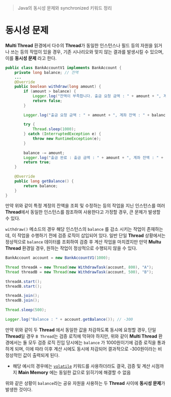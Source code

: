 > Java의 동시성 문제와 synchronized 키워드 정리

# 동시성 문제
**Multi Thread** 환경에서 다수의 **Thread**가 동일한 인스턴스나 필드 등의 자원을 읽거나 쓰는 등의 작업이 있을 경우, 기존 시나리오와 맞지 않는 결과를 발생시킬 수 있으며, 이를 **동시성 문제** 라고 한다.

```java
public class BankAccountV1 implements BankAccount {  
    private long balance; // 잔액
	...
    @Override  
    public boolean withdraw(long amount) {  
        if (amount > balance) {  
            Logger.log("잔액이 부족합니다. 출금 요청 금액 : " + amount + ", 계좌 잔액 : " + balance);  
            return false;  
        }  
  
        Logger.log("출금 요청 금액 : " + amount + ", 계좌 잔액 : " + balance);  
  
        try {  
            Thread.sleep(1000);  
        } catch (InterruptedException e) {  
            throw new RuntimeException(e);  
        }  
  
        balance -= amount;  
        Logger.log("출금 완료 : 출금 금액 : " + amount + ", 계좌 잔액 : " + balance);  
        return true;  
    }  
  
    @Override  
    public long getBalance() {  
        return balance;  
    }  
}
```

만약 위와 같이 특정 계정의 잔액을 조회 및 수정하는 등의 작업을 지닌 인스턴스를 여러 **Thread**에서 동일한 인스턴스를 참조하여 사용한다고 가정할 경우, 큰 문제가 발생할 수 있다.

`withdraw()` 메소드의 경우 해당 인스턴스의 `balance` 를 감소 시키는 작업이 존재하는데, 이 작업을 수행하기 전에 검증 로직이 삽입되어 있다. 일반 단일 **Thread** 상황에서는 정상적으로 `balance` 데이터를 조회하여 검증 후 계산 작업을 마치겠지만 만약 **Multu Thread** 환경일 경우, 원하는 작업이 정상적으로 수행되지 않을 수 있다.


```java
BankAccount account = new BankAccountV1(1000);  
  
Thread threadA = new Thread(new WithdrawTask(account, 800), "A");  
Thread threadB = new Thread(new WithdrawTask(account, 500), "B");  
  
threadA.start();  
threadB.start();  
  
threadA.join();  
threadB.join();  
  
Thread.sleep(500);  
  
Logger.log("Balance : " + account.getBalance()); // -300
```
만약 위와 같이 두 **Thread** 에서 동일한 값을 차감하도록 동시에 요청할 경우, 단일 **Thread**일 경우 `B Thread`는 검증 로직에 막혀야 하지만, 위와 같이 **Multi Thread** 환경에서는 둘 모두 검증 로직 진입 당시에는 `balance` 가 1000원이기에 검증 로직을 통과하게 되며, 이에 따라 이후 계산 시에도 동시에 차감되어 결과적으로 -300원이라는 비정상적인 값이 출력되게 된다.
- 해당 예시의 경우에는 [`volatile`](9.%20Volitile.md) 키워드를 사용하더라도 결국, 검증 및 계산 시점까지 **Main Memory** 에는 동일한 값으로 읽히기에 해결할 수 없음

위와 같은 상황이 `balance`라는 공유 자원을 사용하는 두 **Thread** 사이에 **동시성 문제**가 발생한 것이다.